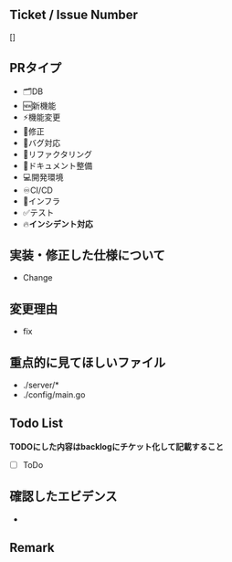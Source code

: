 ## Ticket / Issue Number
<!-- NotionのIDを入れてください -->
<!-- PRのタイトルを[Task_ID]にするとNotion側で勝手に紐づきます -->
[]

## PRタイプ
<!-- Pull Requestの種類を選択 -->
<!-- 必要なものだけ残す -->
* 🗂️DB
* 🆕新機能
* ⚡️機能変更
* 🔧修正
* 🐛バグ対応
* 🧹リファクタリング
* 📖ドキュメント整備
* 💻開発環境
* ♾️CI/CD
* 🚄インフラ
* ✅テスト
* 🔥**インシデント対応**

## 実装・修正した仕様について

<!-- 例): アカウント取得APIの実装 --->
<!-- 例): 登録ボタンの実装 --->
<!-- より詳細に、レビュアーに伝わるように --->

* Change

## 変更理由
<!-- 変更理由 -->

* fix

## 重点的に見てほしいファイル
<!--重点的に見てほしいファイル -->

* ./server/*
* ./config/main.go

## Todo List
<!-- やり残したこと/将来的にする予定のもの -->
**TODOにした内容はbacklogにチケット化して記載すること**

* [ ] ToDo

## 確認したエビデンス
<!-- 確認したログや画像・動画を添付する --->

* 

## Remark
<!-- 補足事項 -->
